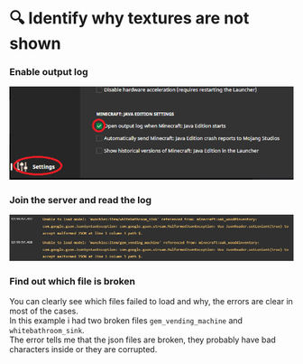 # 🔍 Identify why textures are not shown

### Enable output log

![](<../.gitbook/assets/immagine (135).png>)

### Join the server and read the log

![](<../.gitbook/assets/immagine (136) (1) (1) (1) (2).png>)

### Find out which file is broken

You can clearly see which files failed to load and why, the errors are clear in most of the cases.\
In this example i had two broken files `gem_vending_machine` and `whitebathroom_sink`. \
The error tells me that the json files are broken, they probably have bad characters inside or they are corrupted.
